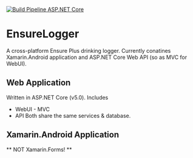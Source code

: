 [![Build Pipeline ASP.NET Core](https://dev.azure.com/avivnaaman/EnsureLogger/_apis/build/status/EnsureLogger-ASP.NET%20Core-CI?branchName=master)](https://dev.azure.com/avivnaaman/EnsureLogger/_build/latest?definitionId=4&branchName=master)

# EnsureLogger
A cross-platform Ensure Plus drinking logger.
Currently conatines Xamarin.Android application and ASP.NET Core Web API (so as MVC for WebUI).

## Web Application
Written in ASP.NET Core (v5.0). Includes
* WebUI - MVC
* API
Both share the same services & database.

## Xamarin.Android Application
** NOT Xamarin.Forms! **
